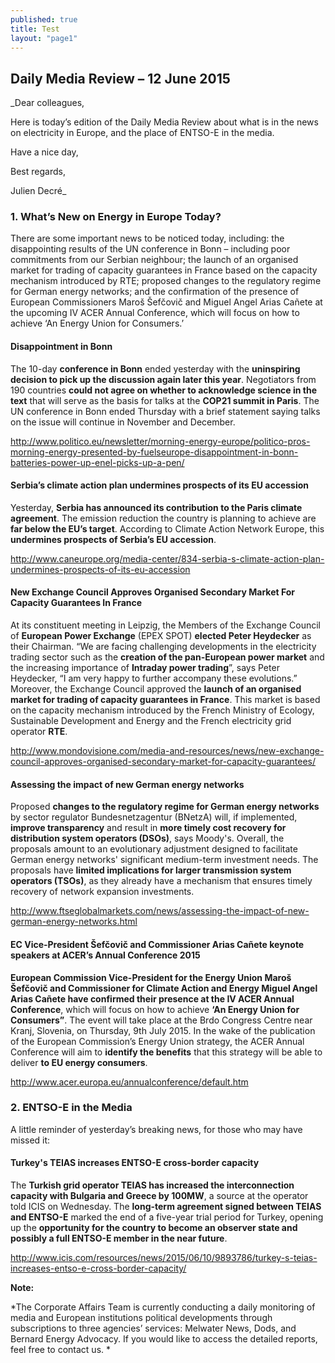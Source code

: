 ```yaml
---
published: true
title: Test
layout: "page1"
---
```




## Daily Media Review – 12 June 2015
_Dear colleagues, 

Here is today’s edition of the Daily Media Review about what is in the news on electricity in Europe, and the place of ENTSO-E in the media.

Have a nice day,

Best regards,

Julien Decré_

### 1.	What’s New on Energy in Europe Today?
There are some important news to be noticed today, including: the disappointing results of the UN conference in Bonn – including poor commitments from our Serbian neighbour; the launch of an organised market for trading of capacity guarantees in France based on the capacity mechanism introduced by RTE; proposed changes to the regulatory regime for German energy networks; and the confirmation of the presence of European Commissioners Maroš Šefčovič and  Miguel Angel Arias Cañete at the upcoming IV ACER Annual Conference, which will focus on how to achieve ‘An Energy Union for Consumers.’

#### **Disappointment in Bonn**
The 10-day **conference in Bonn** ended yesterday with the **uninspiring decision to pick up the discussion again later this year**. Negotiators from 190 countries **could not agree on whether to acknowledge science in the text** that will serve as the basis for talks at the **COP21 summit in Paris**. The UN conference in Bonn ended Thursday with a brief statement saying talks on the issue will continue in November and December.

http://www.politico.eu/newsletter/morning-energy-europe/politico-pros-morning-energy-presented-by-fuelseurope-disappointment-in-bonn-batteries-power-up-enel-picks-up-a-pen/

#### **Serbia’s climate action plan undermines prospects of its EU accession**
Yesterday, **Serbia has announced its contribution to the Paris climate agreement**. The emission reduction the country is planning to achieve are **far below the EU’s target**. According to Climate Action Network Europe, this **undermines prospects of Serbia’s EU accession**.

http://www.caneurope.org/media-center/834-serbia-s-climate-action-plan-undermines-prospects-of-its-eu-accession

#### **New Exchange Council Approves Organised Secondary Market For Capacity Guarantees In France**
At its constituent meeting in Leipzig, the Members of the Exchange Council of **European Power Exchange** (EPEX SPOT) **elected Peter Heydecker** as their Chairman. “We are facing challenging developments in the electricity trading sector such as the **creation of the pan-European power market** and the increasing importance of **Intraday power trading**”, says Peter Heydecker, “I am very happy to further accompany these evolutions.” Moreover, the Exchange Council approved the **launch of an organised market for trading of capacity guarantees in France**. This market is based on the capacity mechanism introduced by the French Ministry of Ecology, Sustainable Development and Energy and the French electricity grid operator **RTE**. 

http://www.mondovisione.com/media-and-resources/news/new-exchange-council-approves-organised-secondary-market-for-capacity-guarantees/

#### **Assessing the impact of new German energy networks**
Proposed **changes to the regulatory regime for German energy networks** by sector regulator Bundesnetzagentur (BNetzA) will, if implemented, **improve transparency** and result in **more timely cost recovery for distribution system operators (DSOs)**, says Moody's. Overall, the proposals amount to an evolutionary adjustment designed to facilitate German energy networks' significant medium-term investment needs. The proposals have **limited implications for larger transmission system operators (TSOs)**, as they already have a mechanism that ensures timely recovery of network expansion investments. 

http://www.ftseglobalmarkets.com/news/assessing-the-impact-of-new-german-energy-networks.html

#### **EC Vice-President Šefčovič and Commissioner Arias Cañete keynote speakers at ACER’s Annual Conference 2015**
**European Commission Vice-President for the Energy Union Maroš Šefčovič and Commissioner for Climate Action and Energy Miguel Angel Arias Cañete have confirmed their presence at the IV ACER Annual Conference**, which will focus on how to achieve **‘An Energy Union for Consumers”**. The event will take place at the Brdo Congress Centre near Kranj, Slovenia, on Thursday, 9th July 2015. In the wake of the publication of the European Commission’s Energy Union strategy, the ACER Annual Conference will aim to **identify the benefits** that this strategy will be able to deliver **to EU energy consumers**.

http://www.acer.europa.eu/annualconference/default.htm

### **2.	ENTSO-E in the Media**

A little reminder of yesterday’s breaking news, for those who may have missed it:

#### **Turkey's TEIAS increases ENTSO-E cross-border capacity**
The **Turkish grid operator TEIAS has increased the interconnection capacity with Bulgaria and Greece by 100MW**, a source at the operator told ICIS on Wednesday. The **long-term agreement signed between TEIAS and ENTSO-E** marked the end of a five-year trial period for Turkey, opening up the **opportunity for the country to become an observer state and possibly a full ENTSO-E member in the near future**.

http://www.icis.com/resources/news/2015/06/10/9893786/turkey-s-teias-increases-entso-e-cross-border-capacity/

**Note:** 

*The Corporate Affairs Team is currently conducting a daily monitoring of media and European institutions political developments through subscriptions to three agencies’ services: Melwater News, Dods, and Bernard Energy Advocacy. If you would like to access the detailed reports, feel free to contact us. *
